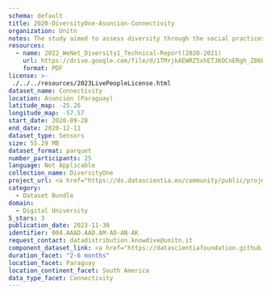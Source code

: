 ```yaml
---
schema: default
title: 2020-DiversityOne-Asunción-Connectivity
organization: Unitn
notes: The study aimed to assess diversity through the social practices and daily behaviors of university students from eight different countries. The research was carried out in two phases. Initially, a large sample of students from Denmark, Italy, Mongolia, Paraguay, the United Kingdom, China, Mexico, and India, completed a survey on their social practices, as well as their socio-demographic, cultural, and psychological elements. In the second phase, a sub-sample of the respondents engaged in a four-week data collection by using an innovative smartphone application called iLog. This app collected data from thirty-four smartphone sensors around the clock, allowing for an in-depth investigation into the diversity and daily routines of university students across countries, both synchronically and diachronically.
resources:
  - name: 2022_WeNet_Diversity1_Technical-Report(2020-2021)
    url: https://drive.google.com/file/d/1TMrjkAEWRZ5xhETJKOCnERgh_Z06PO2E/view?usp=drive_link
    format: PDF
license: >-
 ./../../resources/2023LivePeopleLicense.html
dataset_name: Connectivity
location: Asunción (Paraguay)
latitude_map: -25.26
longitude_map: -57.57
start_date: 2020-09-28
end_date: 2020-12-11
dataset_type: Sensors
size: 55.29 MB
dataset_format: parquet
number_participants: 25
language: Not Applicable
collection_name: DiversityOne
project_url: <a href="https://ds.datascientia.eu/community/public/projects/6b8e2fb9-30d9-4fdb-9116-0cc7cc00ba3e">https://ds.datascientia.eu/community/public/projects/6b8e2fb9-30d9-4fdb-9116-0cc7cc00ba3e</a>
category: 
  - Dataset Bundle
domain: 
  - Digital University
5_stars: 3
publication_date: 2023-11-30
identifier: 004.AAAD.AAD.AM-AO-AN-AK
request_contact: datadistribution.knowdive@unitn.it
component_dataset_link: <a href="https://datascientiafoundation.github.io/LivePeople/datasets/2020-DV1-Asunci%C3%B3n-Bluetooth%20Normal%20Event/">2020-DV1-Asunci%C3%B3n-Bluetooth Normal Event</a>, <a href="https://datascientiafoundation.github.io/LivePeople/datasets/2020-DV1-Asunci%C3%B3n-Cellular%20Network/">2020-DV1-Asunci%C3%B3n-Cellular Network</a>, <a href="https://datascientiafoundation.github.io/LivePeople/datasets/2020-DV1-Asunci%C3%B3n-Wifi%20Event/">2020-DV1-Asunci%C3%B3n-Wifi Event</a>, <a href="https://datascientiafoundation.github.io/LivePeople/datasets/2020-DV1-Asunci%C3%B3n-Wifi%20Networks%20Event/">2020-DV1-Asunci%C3%B3n-Wifi Networks Event</a>
duration_facet: "2-6 months"
location_facet: Paraguay
location_continent_facet: South America
data_type_facet: Connectivity
---
```

